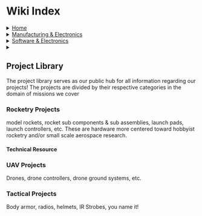 # Wiki Index

<details>

<summary><a href="../">Home</a></summary>



</details>

<details>

<summary><a href="../manufacturing-and-fabrication/">Manufacturing &#x26; Electronics</a></summary>



</details>

<details>

<summary><a href="../software-and-electronics/">Software &#x26; Electronics</a></summary>



</details>

<details>

<summary></summary>



</details>

##

## Project Library

The project library serves as our public hub for all information regarding our projects! The projects are divided by their respective categories in the domain of missions we cover

### Rocketry Projects

model rockets, rocket sub components & sub assemblies, launch pads, launch controllers, etc. These are hardware more centered toward hobbyist rocketry and/or small scale aerospace research.

#### Technical Resource

### UAV Projects

Drones, drone controllers, drone ground systems, etc.&#x20;

### Tactical Projects

Body armor, radios, helmets, IR Strobes, you name it!
